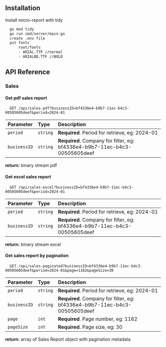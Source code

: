 ## Installation

Install micro-report with tidy

```bash
  go mod tidy
  go run cmd/server/main.go
  create .env file
  put fonts
      root/fonts
      - ARIAL.TTF //normal
      - ARIALBD.TTF //BOLD
```

## API Reference

### Sales

#### Get pdf sales report

```http
  GET /api/sales-pdf?businessID=bf4336e4-b9b7-11ec-b4c3-00505605deef&period=2024-01
```

| Parameter    | Type     | Description                                                                |
|:-------------|:---------|:---------------------------------------------------------------------------|
| `period`     | `string` | **Required**. Period for retrieve, eg: 2024-01                             |
| `businessID` | `string` | **Required**. Company for filter, eg: bf4336e4-b9b7-11ec-b4c3-00505605deef |

**return:** binary stream pdf

#### Get excel sales report

```http
  GET /api/sales-excel?businessID=bf4336e4-b9b7-11ec-b4c3-00505605deef&period=2024-01
```

| Parameter    | Type     | Description                                                                |
|:-------------|:---------|:---------------------------------------------------------------------------|
| `period`     | `string` | **Required**. Period for retrieve, eg: 2024-01                             |
| `businessID` | `string` | **Required**. Company for filter, eg: bf4336e4-b9b7-11ec-b4c3-00505605deef |

**return:** binary stream excel

#### Get sales report by pagination

```http
  GET /api/sales-paginated?businessID=bf4336e4-b9b7-11ec-b4c3-00505605deef&period=2024-01&page=1162&pageSize=30
```

| Parameter    | Type     | Description                                                                |
|:-------------|:---------|:---------------------------------------------------------------------------|
| `period`     | `string` | **Required**. Period for retrieve, eg: 2024-01                             |
| `businessID` | `string` | **Required**. Company for filter, eg: bf4336e4-b9b7-11ec-b4c3-00505605deef |
| `page`       | `int`    | **Required**. Page number, eg: 1162                                        |
| `pageSize`   | `int`    | **Required**. Page size, eg: 30                                            |

**return:** array of Sales Report object with pagination metadata
